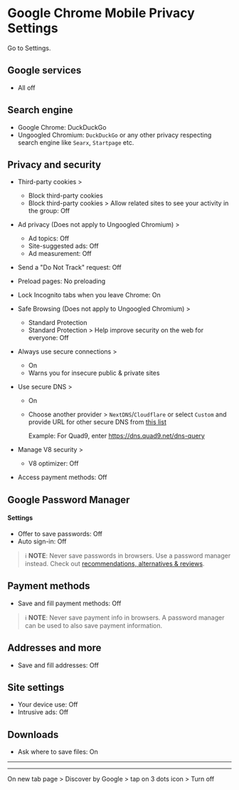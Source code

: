 # Google Chrome Mobile Privacy Settings

Go to Settings.



## Google services
- All off



## Search engine
- Google Chrome: DuckDuckGo
- Ungoogled Chromium: `DuckDuckGo` or any other privacy respecting search engine like `Searx`, `Startpage` etc.



## Privacy and security
- Third-party cookies >
  - Block third-party cookies
  - Block third-party cookies > Allow related sites to see your activity in the group: Off
- Ad privacy (Does not apply to Ungoogled Chromium) >
  - Ad topics: Off
  - Site-suggested ads: Off
  - Ad measurement: Off
- Send a "Do Not Track" request: Off
- Preload pages: No preloading
- Lock Incognito tabs when you leave Chrome: On
- Safe Browsing (Does not apply to Ungoogled Chromium) >
  - Standard Protection
  - Standard Protection > Help improve security on the web for everyone: Off
- Always use secure connections >
  - On
  - Warns you for insecure public & private sites
- Use secure DNS > 
  - On
  - Choose another provider > `NextDNS`/`Cloudflare` or select `Custom` and provide URL for other secure DNS from [this list](https://www.privacyguides.org/en/dns/#recommended-providers)

    Example: For Quad9, enter https://dns.quad9.net/dns-query

- Manage V8 security >
  - V8 optimizer: Off
- Access payment methods: Off



## Google Password Manager

#### Settings
- Offer to save passwords: Off
- Auto sign-in: Off

> :information_source: **NOTE**: Never save passwords in browsers. Use a password manager instead. Check out [recommendations, alternatives & reviews](https://github.com/StellarSand/privacy-settings#recommendations-alternatives--reviews).



## Payment methods
- Save and fill payment methods: Off

> :information_source: **NOTE**: Never save payment info in browsers. A password manager can be used to also save payment information.



## Addresses and more
- Save and fill addresses: Off



## Site settings
- Your device use: Off
- Intrusive ads: Off



## Downloads
- Ask where to save files: On

---
---

On new tab page > Discover by Google > tap on 3 dots icon > Turn off
